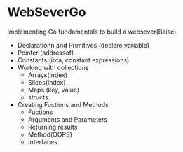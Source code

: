 # WebSeverGo
Implementing Go fundamentals to build a websever(Baisc)
- Declarationn and Primitives (declare variable) 
- Pointer (addressof) 
- Constants (iota, constant expressions) 
- Working with collections     
  - Arrays(index)     
  - Slices(index)     
  - Maps (key, value)     
  - structs   
 - Creating Fuctions and Methods     
    -  Fuctions         
    - Arguments and Parameters         
    - Returning results     
    - Method(OOPS)     
    - Interfaces 
